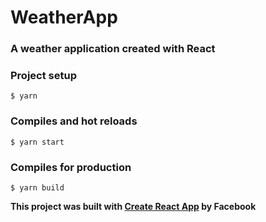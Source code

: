 # WeatherApp

### A weather application created with React

### Project setup

`` $ yarn ``

### Compiles and hot reloads

`` $ yarn start ``

### Compiles for production
`` $ yarn build ``

**This project was built with [Create React App](https://github.com/facebook/create-react-app) by Facebook**